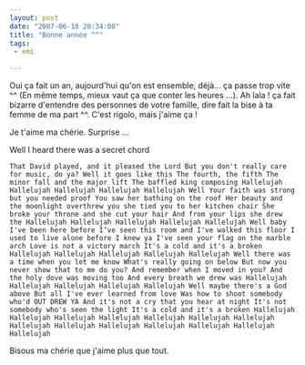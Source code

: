 ```yaml
---
layout: post
date: "2007-06-10 20:34:00"
title: "Bonne année ^^"
tags:
 - emi

---
```


Oui ça fait un an, aujourd'hui qu'on est ensemble, déjà... ça passe trop vite ^^ (En même temps, mieux vaut ça que conter les heures ...). Ah lala ! ça fait bizarre d'entendre des personnes de votre famille, dire fait la bise à ta femme de ma part ^^. C'est rigolo, mais j'aime ça !

Je t'aime ma chérie. Surprise ...

Well I heard there was a secret chord
    
    That David played, and it pleased the Lord But you don't really care for music, do ya? Well it goes like this The fourth, the fifth The minor fall and the major lift The baffled king composing Hallelujah Hallelujah Hallelujah Hallelujah Hallelujah Well Your faith was strong but you needed proof You saw her bathing on the roof Her beauty and the moonlight overthrew you she tied you to her kitchen chair She broke your throne and she cut your hair And from your lips she drew the Hallelujah Hallelujah Hallelujah Hallelujah Hallelujah Well baby I've been here before I’ve seen this room and I've walked this floor I used to live alone before I knew ya I've seen your flag on the marble arch Love is not a victory march It's a cold and it's a broken Hallelujah Hallelujah Hallelujah Hallelujah Hallelujah Well there was a time when you let me know What's really going on below But now you never show that to me do you? And remember when I moved in you? And the holy dove was moving too And every breath we drew was Hallelujah Hallelujah Hallelujah Hallelujah Hallelujah Well maybe there's a God above But all I've ever learned from love Was how to shoot somebody who'd OUT DREW YA And it's not a cry that you hear at night It's not somebody who's seen the light It's a cold and it's a broken Hallelujah Hallelujah Hallelujah Hallelujah Hallelujah Hallelujah Hallelujah Hallelujah Hallelujah Hallelujah Hallelujah Hallelujah Hallelujah Hallelujah

Bisous ma chérie que j'aime plus que tout.
